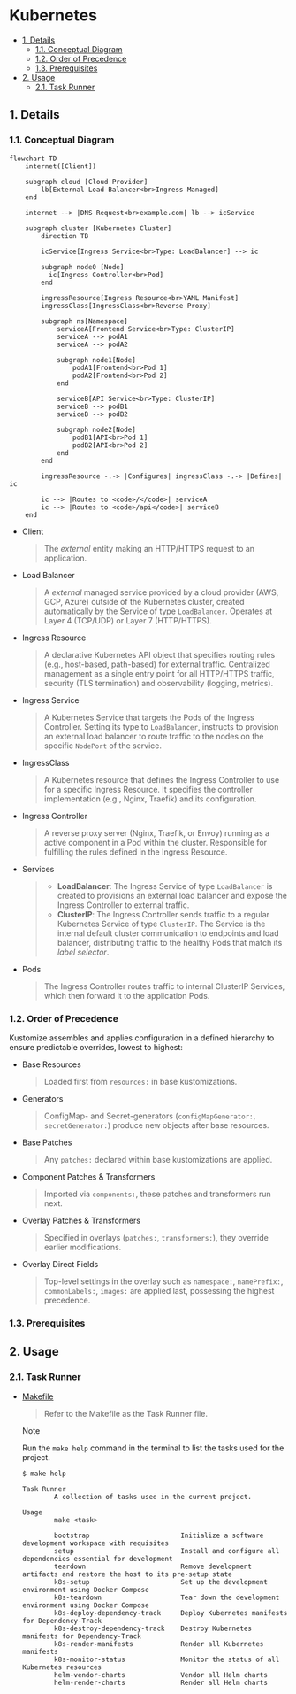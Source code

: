 # Kubernetes

- [1. Details](#1-details)
  - [1.1. Conceptual Diagram](#11-conceptual-diagram)
  - [1.2. Order of Precedence](#12-order-of-precedence)
  - [1.3. Prerequisites](#13-prerequisites)
- [2. Usage](#2-usage)
  - [2.1. Task Runner](#21-task-runner)

## 1. Details

### 1.1. Conceptual Diagram

```mermaid
flowchart TD
    internet([Client])

    subgraph cloud [Cloud Provider]
        lb[External Load Balancer<br>Ingress Managed]
    end

    internet --> |DNS Request<br>example.com| lb --> icService

    subgraph cluster [Kubernetes Cluster]
        direction TB

        icService[Ingress Service<br>Type: LoadBalancer] --> ic

        subgraph node0 [Node]
          ic[Ingress Controller<br>Pod]
        end

        ingressResource[Ingress Resource<br>YAML Manifest]
        ingressClass[IngressClass<br>Reverse Proxy]

        subgraph ns[Namespace]
            serviceA[Frontend Service<br>Type: ClusterIP]
            serviceA --> podA1
            serviceA --> podA2

            subgraph node1[Node]
                podA1[Frontend<br>Pod 1]
                podA2[Frontend<br>Pod 2]
            end

            serviceB[API Service<br>Type: ClusterIP]
            serviceB --> podB1
            serviceB --> podB2

            subgraph node2[Node]
                podB1[API<br>Pod 1]
                podB2[API<br>Pod 2]
            end
        end

        ingressResource -.-> |Configures| ingressClass -.-> |Defines| ic

        ic --> |Routes to <code>/</code>| serviceA
        ic --> |Routes to <code>/api</code>| serviceB
    end
```

- Client
  > The *external* entity making an HTTP/HTTPS request to an application.

- Load Balancer
  > A *external* managed service provided by a cloud provider (AWS, GCP, Azure) outside of the Kubernetes cluster, created automatically by the Service of type `LoadBalancer`. Operates at Layer 4 (TCP/UDP) or Layer 7 (HTTP/HTTPS).

- Ingress Resource
  > A declarative Kubernetes API object that specifies routing rules (e.g., host-based, path-based) for external traffic. Centralized management as a single entry point for all HTTP/HTTPS traffic, security (TLS termination) and observability (logging, metrics).

- Ingress Service
  > A Kubernetes Service that targets the Pods of the Ingress Controller. Setting its type to `LoadBalancer`, instructs to provision an external load balancer to route traffic to the nodes on the specific `NodePort` of the service.

- IngressClass
  > A Kubernetes resource that defines the Ingress Controller to use for a specific Ingress Resource. It specifies the controller implementation (e.g., Nginx, Traefik) and its configuration.

- Ingress Controller
  > A reverse proxy server (Nginx, Traefik, or Envoy) running as a active component in a Pod within the cluster. Responsible for fulfilling the rules defined in the Ingress Resource.

- Services
  > - **LoadBalancer**: The Ingress Service of type `LoadBalancer` is created to provisions an external load balancer and expose the Ingress Controller to external traffic.
  > - **ClusterIP**: The Ingress Controller sends traffic to a regular Kubernetes Service of type `ClusterIP`. The Service is the internal default cluster communication to endpoints and load balancer, distributing traffic to the healthy Pods that match its *label selector*.

- Pods
  > The Ingress Controller routes traffic to internal ClusterIP Services, which then forward it to the application Pods.

### 1.2. Order of Precedence

Kustomize assembles and applies configuration in a defined hierarchy to ensure predictable overrides, lowest to highest:

- Base Resources
  > Loaded first from `resources:` in base kustomizations.

- Generators
  > ConfigMap- and Secret-generators (`configMapGenerator:`, `secretGenerator:`) produce new objects after base resources.

- Base Patches
  > Any `patches:` declared within base kustomizations are applied.

- Component Patches & Transformers
  > Imported via `components:`, these patches and transformers run next.

- Overlay Patches & Transformers
  > Specified in overlays (`patches:`, `transformers:`), they override earlier modifications.

- Overlay Direct Fields
  > Top-level settings in the overlay such as `namespace:`, `namePrefix:`, `commonLabels:`, `images:` are applied last, possessing the highest precedence.

### 1.3. Prerequisites

## 2. Usage

### 2.1. Task Runner

- [Makefile](Makefile)
  > Refer to the Makefile as the Task Runner file.

  > [!NOTE]
  > Run the `make help` command in the terminal to list the tasks used for the project.

  ```plaintext
  $ make help

  Task Runner
          A collection of tasks used in the current project.

  Usage
          make <task>

          bootstrap                       Initialize a software development workspace with requisites
          setup                           Install and configure all dependencies essential for development
          teardown                        Remove development artifacts and restore the host to its pre-setup state
          k8s-setup                       Set up the development environment using Docker Compose
          k8s-teardown                    Tear down the development environment using Docker Compose
          k8s-deploy-dependency-track     Deploy Kubernetes manifests for Dependency-Track
          k8s-destroy-dependency-track    Destroy Kubernetes manifests for Dependency-Track
          k8s-render-manifests            Render all Kubernetes manifests
          k8s-monitor-status              Monitor the status of all Kubernetes resources
          helm-vendor-charts              Vendor all Helm charts
          helm-render-charts              Render all Helm charts
  ```
